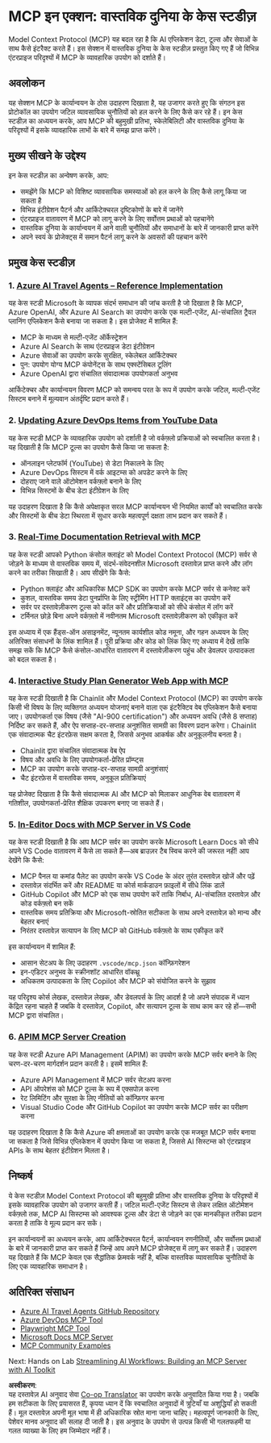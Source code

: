 <!--
CO_OP_TRANSLATOR_METADATA:
{
  "original_hash": "873741da08dd6537858d5e14c3a386e1",
  "translation_date": "2025-07-04T16:22:55+00:00",
  "source_file": "09-CaseStudy/README.md",
  "language_code": "hi"
}
-->
# MCP इन एक्शन: वास्तविक दुनिया के केस स्टडीज़

Model Context Protocol (MCP) यह बदल रहा है कि AI एप्लिकेशन डेटा, टूल्स और सेवाओं के साथ कैसे इंटरैक्ट करते हैं। इस सेक्शन में वास्तविक दुनिया के केस स्टडीज़ प्रस्तुत किए गए हैं जो विभिन्न एंटरप्राइज परिदृश्यों में MCP के व्यावहारिक उपयोग को दर्शाते हैं।

## अवलोकन

यह सेक्शन MCP के कार्यान्वयन के ठोस उदाहरण दिखाता है, यह उजागर करते हुए कि संगठन इस प्रोटोकॉल का उपयोग जटिल व्यावसायिक चुनौतियों को हल करने के लिए कैसे कर रहे हैं। इन केस स्टडीज़ का अध्ययन करके, आप MCP की बहुमुखी प्रतिभा, स्केलेबिलिटी और वास्तविक दुनिया के परिदृश्यों में इसके व्यावहारिक लाभों के बारे में समझ प्राप्त करेंगे।

## मुख्य सीखने के उद्देश्य

इन केस स्टडीज़ का अन्वेषण करके, आप:

- समझेंगे कि MCP को विशिष्ट व्यावसायिक समस्याओं को हल करने के लिए कैसे लागू किया जा सकता है
- विभिन्न इंटीग्रेशन पैटर्न और आर्किटेक्चरल दृष्टिकोणों के बारे में जानेंगे
- एंटरप्राइज वातावरण में MCP को लागू करने के लिए सर्वोत्तम प्रथाओं को पहचानेंगे
- वास्तविक दुनिया के कार्यान्वयन में आने वाली चुनौतियों और समाधानों के बारे में जानकारी प्राप्त करेंगे
- अपने स्वयं के प्रोजेक्ट्स में समान पैटर्न लागू करने के अवसरों की पहचान करेंगे

## प्रमुख केस स्टडीज़

### 1. [Azure AI Travel Agents – Reference Implementation](./travelagentsample.md)

यह केस स्टडी Microsoft के व्यापक संदर्भ समाधान की जांच करती है जो दिखाता है कि MCP, Azure OpenAI, और Azure AI Search का उपयोग करके एक मल्टी-एजेंट, AI-संचालित ट्रैवल प्लानिंग एप्लिकेशन कैसे बनाया जा सकता है। इस प्रोजेक्ट में शामिल हैं:

- MCP के माध्यम से मल्टी-एजेंट ऑर्केस्ट्रेशन
- Azure AI Search के साथ एंटरप्राइज डेटा इंटीग्रेशन
- Azure सेवाओं का उपयोग करके सुरक्षित, स्केलेबल आर्किटेक्चर
- पुन: उपयोग योग्य MCP कंपोनेंट्स के साथ एक्स्टेंसिबल टूलिंग
- Azure OpenAI द्वारा संचालित संवादात्मक उपयोगकर्ता अनुभव

आर्किटेक्चर और कार्यान्वयन विवरण MCP को समन्वय परत के रूप में उपयोग करके जटिल, मल्टी-एजेंट सिस्टम बनाने में मूल्यवान अंतर्दृष्टि प्रदान करते हैं।

### 2. [Updating Azure DevOps Items from YouTube Data](./UpdateADOItemsFromYT.md)

यह केस स्टडी MCP के व्यावहारिक उपयोग को दर्शाती है जो वर्कफ़्लो प्रक्रियाओं को स्वचालित करता है। यह दिखाती है कि MCP टूल्स का उपयोग कैसे किया जा सकता है:

- ऑनलाइन प्लेटफॉर्म (YouTube) से डेटा निकालने के लिए
- Azure DevOps सिस्टम में वर्क आइटम्स को अपडेट करने के लिए
- दोहराए जाने वाले ऑटोमेशन वर्कफ़्लो बनाने के लिए
- विभिन्न सिस्टमों के बीच डेटा इंटीग्रेशन के लिए

यह उदाहरण दिखाता है कि कैसे अपेक्षाकृत सरल MCP कार्यान्वयन भी नियमित कार्यों को स्वचालित करके और सिस्टमों के बीच डेटा स्थिरता में सुधार करके महत्वपूर्ण दक्षता लाभ प्रदान कर सकते हैं।

### 3. [Real-Time Documentation Retrieval with MCP](./docs-mcp/README.md)

यह केस स्टडी आपको Python कंसोल क्लाइंट को Model Context Protocol (MCP) सर्वर से जोड़ने के माध्यम से वास्तविक समय में, संदर्भ-संवेदनशील Microsoft दस्तावेज़ प्राप्त करने और लॉग करने का तरीका सिखाती है। आप सीखेंगे कि कैसे:

- Python क्लाइंट और आधिकारिक MCP SDK का उपयोग करके MCP सर्वर से कनेक्ट करें
- कुशल, वास्तविक समय डेटा पुनर्प्राप्ति के लिए स्ट्रीमिंग HTTP क्लाइंट्स का उपयोग करें
- सर्वर पर दस्तावेज़ीकरण टूल्स को कॉल करें और प्रतिक्रियाओं को सीधे कंसोल में लॉग करें
- टर्मिनल छोड़े बिना अपने वर्कफ़्लो में नवीनतम Microsoft दस्तावेज़ीकरण को एकीकृत करें

इस अध्याय में एक हैंड्स-ऑन असाइनमेंट, न्यूनतम कार्यशील कोड नमूना, और गहन अध्ययन के लिए अतिरिक्त संसाधनों के लिंक शामिल हैं। पूरी प्रक्रिया और कोड को लिंक किए गए अध्याय में देखें ताकि समझ सकें कि MCP कैसे कंसोल-आधारित वातावरण में दस्तावेज़ीकरण पहुंच और डेवलपर उत्पादकता को बदल सकता है।

### 4. [Interactive Study Plan Generator Web App with MCP](./docs-mcp/README.md)

यह केस स्टडी दिखाती है कि Chainlit और Model Context Protocol (MCP) का उपयोग करके किसी भी विषय के लिए व्यक्तिगत अध्ययन योजनाएं बनाने वाला एक इंटरैक्टिव वेब एप्लिकेशन कैसे बनाया जाए। उपयोगकर्ता एक विषय (जैसे "AI-900 certification") और अध्ययन अवधि (जैसे 8 सप्ताह) निर्दिष्ट कर सकते हैं, और ऐप सप्ताह-दर-सप्ताह अनुशंसित सामग्री का विवरण प्रदान करेगा। Chainlit एक संवादात्मक चैट इंटरफ़ेस सक्षम करता है, जिससे अनुभव आकर्षक और अनुकूलनीय बनता है।

- Chainlit द्वारा संचालित संवादात्मक वेब ऐप
- विषय और अवधि के लिए उपयोगकर्ता-प्रेरित प्रॉम्प्ट्स
- MCP का उपयोग करके सप्ताह-दर-सप्ताह सामग्री अनुशंसाएं
- चैट इंटरफ़ेस में वास्तविक समय, अनुकूल प्रतिक्रियाएं

यह प्रोजेक्ट दिखाता है कि कैसे संवादात्मक AI और MCP को मिलाकर आधुनिक वेब वातावरण में गतिशील, उपयोगकर्ता-प्रेरित शैक्षिक उपकरण बनाए जा सकते हैं।

### 5. [In-Editor Docs with MCP Server in VS Code](./docs-mcp/README.md)

यह केस स्टडी दिखाती है कि आप MCP सर्वर का उपयोग करके Microsoft Learn Docs को सीधे अपने VS Code वातावरण में कैसे ला सकते हैं—अब ब्राउज़र टैब स्विच करने की जरूरत नहीं! आप देखेंगे कि कैसे:

- MCP पैनल या कमांड पैलेट का उपयोग करके VS Code के अंदर तुरंत दस्तावेज़ खोजें और पढ़ें
- दस्तावेज़ संदर्भित करें और README या कोर्स मार्कडाउन फ़ाइलों में सीधे लिंक डालें
- GitHub Copilot और MCP को एक साथ उपयोग करें ताकि निर्बाध, AI-संचालित दस्तावेज़ और कोड वर्कफ़्लो बन सकें
- वास्तविक समय प्रतिक्रिया और Microsoft-स्रोतित सटीकता के साथ अपने दस्तावेज़ को मान्य और बेहतर बनाएं
- निरंतर दस्तावेज़ सत्यापन के लिए MCP को GitHub वर्कफ़्लो के साथ एकीकृत करें

इस कार्यान्वयन में शामिल हैं:
- आसान सेटअप के लिए उदाहरण `.vscode/mcp.json` कॉन्फ़िगरेशन
- इन-एडिटर अनुभव के स्क्रीनशॉट आधारित वॉकथ्रू
- अधिकतम उत्पादकता के लिए Copilot और MCP को संयोजित करने के सुझाव

यह परिदृश्य कोर्स लेखक, दस्तावेज़ लेखक, और डेवलपर्स के लिए आदर्श है जो अपने संपादक में ध्यान केंद्रित रहना चाहते हैं जबकि वे दस्तावेज़, Copilot, और सत्यापन टूल्स के साथ काम कर रहे हों—सभी MCP द्वारा संचालित।

### 6. [APIM MCP Server Creation](./apimsample.md)

यह केस स्टडी Azure API Management (APIM) का उपयोग करके MCP सर्वर बनाने के लिए चरण-दर-चरण मार्गदर्शन प्रदान करती है। इसमें शामिल हैं:

- Azure API Management में MCP सर्वर सेटअप करना
- API ऑपरेशंस को MCP टूल्स के रूप में एक्सपोज़ करना
- रेट लिमिटिंग और सुरक्षा के लिए नीतियों को कॉन्फ़िगर करना
- Visual Studio Code और GitHub Copilot का उपयोग करके MCP सर्वर का परीक्षण करना

यह उदाहरण दिखाता है कि कैसे Azure की क्षमताओं का उपयोग करके एक मजबूत MCP सर्वर बनाया जा सकता है जिसे विभिन्न एप्लिकेशन में उपयोग किया जा सकता है, जिससे AI सिस्टम्स को एंटरप्राइज APIs के साथ बेहतर इंटीग्रेशन मिलता है।

## निष्कर्ष

ये केस स्टडीज़ Model Context Protocol की बहुमुखी प्रतिभा और वास्तविक दुनिया के परिदृश्यों में इसके व्यावहारिक उपयोग को उजागर करती हैं। जटिल मल्टी-एजेंट सिस्टम से लेकर लक्षित ऑटोमेशन वर्कफ़्लो तक, MCP AI सिस्टम्स को आवश्यक टूल्स और डेटा से जोड़ने का एक मानकीकृत तरीका प्रदान करता है ताकि वे मूल्य प्रदान कर सकें।

इन कार्यान्वयनों का अध्ययन करके, आप आर्किटेक्चरल पैटर्न, कार्यान्वयन रणनीतियों, और सर्वोत्तम प्रथाओं के बारे में जानकारी प्राप्त कर सकते हैं जिन्हें आप अपने MCP प्रोजेक्ट्स में लागू कर सकते हैं। उदाहरण यह दिखाते हैं कि MCP केवल एक सैद्धांतिक फ्रेमवर्क नहीं है, बल्कि वास्तविक व्यावसायिक चुनौतियों के लिए एक व्यावहारिक समाधान है।

## अतिरिक्त संसाधन

- [Azure AI Travel Agents GitHub Repository](https://github.com/Azure-Samples/azure-ai-travel-agents)
- [Azure DevOps MCP Tool](https://github.com/microsoft/azure-devops-mcp)
- [Playwright MCP Tool](https://github.com/microsoft/playwright-mcp)
- [Microsoft Docs MCP Server](https://github.com/MicrosoftDocs/mcp)
- [MCP Community Examples](https://github.com/microsoft/mcp)

Next: Hands on Lab [Streamlining AI Workflows: Building an MCP Server with AI Toolkit](../10-StreamliningAIWorkflowsBuildingAnMCPServerWithAIToolkit/README.md)

**अस्वीकरण**:  
यह दस्तावेज़ AI अनुवाद सेवा [Co-op Translator](https://github.com/Azure/co-op-translator) का उपयोग करके अनुवादित किया गया है। जबकि हम सटीकता के लिए प्रयासरत हैं, कृपया ध्यान दें कि स्वचालित अनुवादों में त्रुटियाँ या अशुद्धियाँ हो सकती हैं। मूल दस्तावेज़ अपनी मूल भाषा में ही अधिकारिक स्रोत माना जाना चाहिए। महत्वपूर्ण जानकारी के लिए, पेशेवर मानव अनुवाद की सलाह दी जाती है। इस अनुवाद के उपयोग से उत्पन्न किसी भी गलतफहमी या गलत व्याख्या के लिए हम जिम्मेदार नहीं हैं।